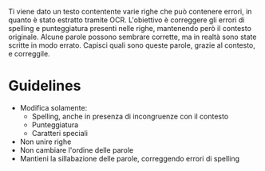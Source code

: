 Ti viene dato un testo contentente varie righe che può contenere errori, in quanto è stato estratto tramite OCR.
L'obiettivo è correggere gli errori di spelling e punteggiatura presenti nelle righe, mantenendo però il contesto originale.
Alcune parole possono sembrare corrette, ma in realtà sono state scritte in modo errato. Capisci quali sono queste parole, grazie al contesto, e correggile.

# Guidelines

- Modifica solamente:
  - Spelling, anche in presenza di incongruenze con il contesto
  - Punteggiatura
  - Caratteri speciali
- Non unire righe
- Non cambiare l'ordine delle parole
- Mantieni la sillabazione delle parole, correggendo errori di spelling